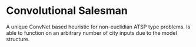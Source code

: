 # Convolutional Salesman
A unique ConvNet based heuristic for non-euclidian ATSP type problems. Is able to function on an arbitrary number of city inputs due to the model structure.
